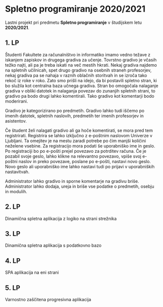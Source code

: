 # Spletno programiranje 2020/2021

Lastni projekt pri predmetu **Spletno programiranje** v študijskem letu **2020/2021**.


## 1. LP

Študenti Fakultete za računalništvo in informatiko imamo vedno težave z iskanjem zapiskov in drugega gradiva za učenje. Tovrstno gradivo je včasih težko najti, ali pa je treba iskati na več mestih hkrati. Nekaj gradiva najdemo na spletnih učilnicah, spet drugo gradivo na osebnih straneh profesorjev, nekaj gradiva pa se nahaja v raznih oblačnih storitvah in se izroča tako rekoč iz roke v roko. Zato smo prišli na idejo, da bi postavili spletno stran, ki bo služila kot centralna baza učnega gradiva. Stran bo omogočala nalaganje gradiva v obliki datotek in nalaganja povezav do zunanjih spletnih strani, to gradivo pa bodo drugi lahko komentirali. Tako gradivo kot komentarji bodo moderirani.

Gradivo je kategorizirano po predmetih. Gradivo lahko tudi iščemo po imenih datotek, spletnih naslovih, predmetih ter imenih profesorjev in asistentov.

Če študent želi nalagati gradivo ali ga hoče komentirati, se mora pred tem registrirati. Registrira se lahko izključno z e-poštnim naslovom Univerze v Ljubljani. Ta omejitev je na mestu zaradi potrebe po čim manjši količini neželene vsebine. Za registracijo mora podati še uporabniško ime in geslo.
Po registraciji bo po e-pošti prejel povezavo za potrditev računa. Če je pozabil svoje geslo, lahko klikne na relevantno povezavo, vpiše svoj e-poštni naslov in preko povezave, poslane po e-pošti, nastavi novo geslo. Novo geslo ali uporabniško ime lahko nastavi tudi po prijavi v uporabniških nastavitvah.

Administrator lahko gradivo in sporne komentarje na gradivu briše. Administrator lahko dodaja, ureja in briše vse podatke o predmetih, osebju in modulih.


## 2. LP

Dinamična spletna aplikacija z logiko na strani strežnika


## 3. LP

Dinamična spletna aplikacija s podatkovno bazo


## 4. LP

SPA aplikacija na eni strani


## 5. LP

Varnostno zaščitena progresivna aplikacija